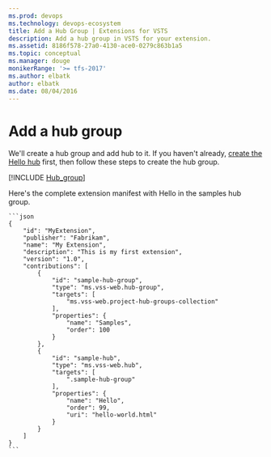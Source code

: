 ```yaml
---
ms.prod: devops
ms.technology: devops-ecosystem
title: Add a Hub Group | Extensions for VSTS
description: Add a hub group in VSTS for your extension.
ms.assetid: 8186f578-27a0-4130-ace0-0279c863b1a5
ms.topic: conceptual
ms.manager: douge
monikerRange: '>= tfs-2017'
ms.author: elbatk
author: elbatk
ms.date: 08/04/2016
---
```


# Add a hub group

We'll create a hub group and add hub to it.
If you haven't already, [create the Hello hub](./add-hub.md) first,
then follow these steps to create the hub group.

[!INCLUDE [Hub_group](../_shared/procedures/create-hub-group.md)]

Here's the complete extension manifest with Hello in the samples hub group.

	```json
	{
		"id": "MyExtension",
		"publisher": "Fabrikam",
		"name": "My Extension",
		"description": "This is my first extension",
		"version": "1.0",
		"contributions": [
            {
                "id": "sample-hub-group",
                "type": "ms.vss-web.hub-group",
                "targets": [
                    "ms.vss-web.project-hub-groups-collection"
                ],
                "properties": {
                    "name": "Samples",
                    "order": 100
                }
            },
			{
                "id": "sample-hub",
                "type": "ms.vss-web.hub",
                "targets": [
                    ".sample-hub-group"
                ],
                "properties": {
                    "name": "Hello",
                    "order": 99,
                    "uri": "hello-world.html"
                }
            }
		]
	}
	```